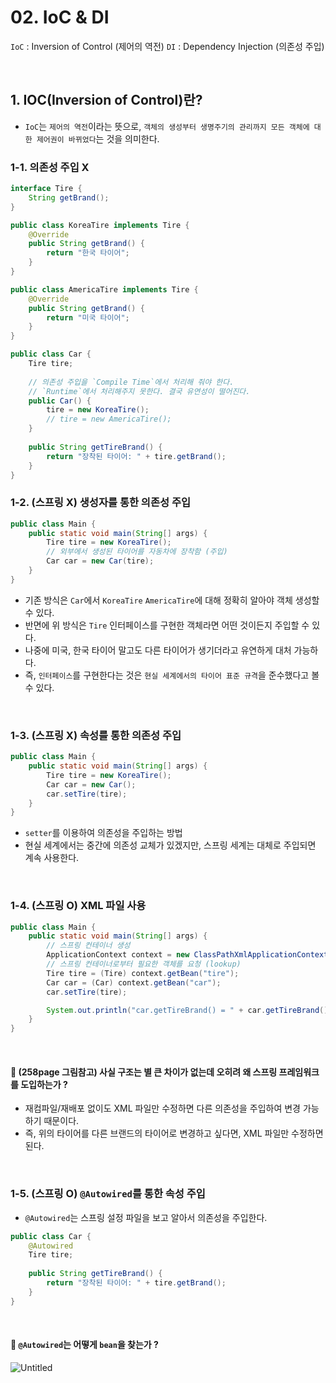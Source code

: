 # 02. IoC & DI
`IoC` : Inversion of Control (제어의 역전)
`DI` : Dependency Injection (의존성 주입)

<br />

## 1. IOC(Inversion of Control)란?
- `IoC`는 `제어의 역전`이라는 뜻으로, `객체의 생성부터 생명주기의 관리까지 모든 객체에 대한 제어권이 바뀌었다`는 것을 의미한다.
 
### 1-1. 의존성 주입 X
```java
interface Tire {
	String getBrand();
}

public class KoreaTire implements Tire {
    @Override
    public String getBrand() {
        return "한국 타이어";
    }
}

public class AmericaTire implements Tire {
    @Override
    public String getBrand() {
        return "미국 타이어";
    }
}

public class Car {
	Tire tire;
    
	// 의존성 주입을 `Compile Time`에서 처리해 줘야 한다.
    // `Runtime`에서 처리해주지 못한다. 결국 유연성이 떨어진다.
	public Car() {
		tire = new KoreaTire();
		// tire = new AmericaTire();
    }
	
	public String getTireBrand() {
		return "장착된 타이어: " + tire.getBrand();
    }
}
```

### 1-2. (스프링 X) 생성자를 통한 의존성 주입
```java
public class Main {
	public static void main(String[] args) {
        Tire tire = new KoreaTire();
		// 외부에서 생성된 타이어를 자동차에 장착함 (주입)
		Car car = new Car(tire);
	}
}
```
- 기존 방식은 `Car`에서 `KoreaTire` `AmericaTire`에 대해 정확히 알아야 객체 생성할 수 있다.
- 반면에 위 방식은 `Tire` 인터페이스를 구현한 객체라면 어떤 것이든지 주입할 수 있다.
- 나중에 미국, 한국 타이어 말고도 다른 타이어가 생기더라고 유연하게 대처 가능하다.
- 즉, `인터페이스`를 구현한다는 것은 `현실 세계에서의 타이어 표준 규격`을 준수했다고 볼 수 있다.

<br />

### 1-3. (스프링 X) 속성를 통한 의존성 주입
```java
public class Main {
	public static void main(String[] args) {
        Tire tire = new KoreaTire();
		Car car = new Car();
		car.setTire(tire);
	}
}
```
- `setter`를 이용하여 의존성을 주입하는 방법
- 현실 세계에서는 중간에 의존성 교체가 있겠지만, 스프링 세계는 대체로 주입되면 계속 사용한다.

<br />

### 1-4. (스프링 O) XML 파일 사용
```java
public class Main {
    public static void main(String[] args) {
        // 스프링 컨테이너 생성
        ApplicationContext context = new ClassPathXmlApplicationContext("applicationContext.xml", Driver.class);
        // 스프링 컨테이너로부터 필요한 객체를 요청 (lookup)
        Tire tire = (Tire) context.getBean("tire");
        Car car = (Car) context.getBean("car");
		car.setTire(tire);

		System.out.println("car.getTireBrand() = " + car.getTireBrand());
    }
}
```

<br />

#### 🔵 (258page 그림참고) 사실 구조는 별 큰 차이가 없는데 오히려 왜 스프링 프레임워크를 도입하는가 ?
- 재컴파일/재배포 없이도 XML 파일만 수정하면 다른 의존성을 주입하여 변경 가능하기 때문이다.
- 즉, 위의 타이어를 다른 브랜드의 타이어로 변경하고 싶다면, XML 파일만 수정하면 된다.

<br />

### 1-5. (스프링 O) `@Autowired`를 통한 속성 주입
- `@Autowired`는 스프링 설정 파일을 보고 알아서 의존성을 주입한다.

```java
public class Car {
    @Autowired
    Tire tire;
    
    public String getTireBrand() {
        return "장착된 타이어: " + tire.getBrand();
    }
}
```

<br />

#### 🔵 `@Autowired`는 어떻게 `bean`을 찾는가 ?
![Untitled](https://user-images.githubusercontent.com/70880695/235287535-0dc14647-81f0-4234-b699-8d8036fa4838.jpg)

